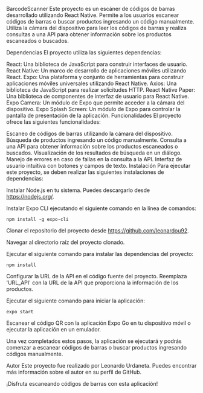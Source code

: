 BarcodeScanner
Este proyecto es un escáner de códigos de barras desarrollado utilizando React Native. Permite a los usuarios escanear códigos de barras o buscar productos ingresando un código manualmente. Utiliza la cámara del dispositivo para leer los códigos de barras y realiza consultas a una API para obtener información sobre los productos escaneados o buscados.

Dependencias
El proyecto utiliza las siguientes dependencias:

React: Una biblioteca de JavaScript para construir interfaces de usuario.
React Native: Un marco de desarrollo de aplicaciones móviles utilizando React.
Expo: Una plataforma y conjunto de herramientas para construir aplicaciones móviles universales utilizando React Native.
Axios: Una biblioteca de JavaScript para realizar solicitudes HTTP.
React Native Paper: Una biblioteca de componentes de interfaz de usuario para React Native.
Expo Camera: Un módulo de Expo que permite acceder a la cámara del dispositivo.
Expo Splash Screen: Un módulo de Expo para controlar la pantalla de presentación de la aplicación.
Funcionalidades
El proyecto ofrece las siguientes funcionalidades:

Escaneo de códigos de barras utilizando la cámara del dispositivo.
Búsqueda de productos ingresando un código manualmente.
Consulta a una API para obtener información sobre los productos escaneados o buscados.
Visualización de los resultados de búsqueda en un diálogo.
Manejo de errores en caso de fallas en la consulta a la API.
Interfaz de usuario intuitiva con botones y campos de texto.
Instalación
Para ejecutar este proyecto, se deben realizar las siguientes instalaciones de dependencias:

Instalar Node.js en tu sistema. Puedes descargarlo desde https://nodejs.org/.

Instalar Expo CLI ejecutando el siguiente comando en la línea de comandos:


    npm install -g expo-cli
Clonar el repositorio del proyecto desde https://github.com/leonardou92.

Navegar al directorio raíz del proyecto clonado.

Ejecutar el siguiente comando para instalar las dependencias del proyecto:

    npm install
Configurar la URL de la API en el código fuente del proyecto. Reemplaza 'URL_API' con la URL de la API que proporciona la información de los productos.

Ejecutar el siguiente comando para iniciar la aplicación:

    expo start
Escanear el código QR con la aplicación Expo Go en tu dispositivo móvil o ejecutar la aplicación en un emulador.

Una vez completados estos pasos, la aplicación se ejecutará y podrás comenzar a escanear códigos de barras o buscar productos ingresando códigos manualmente.

Autor
Este proyecto fue realizado por Leonardo Urdaneta. Puedes encontrar más información sobre el autor en su perfil de GitHub.

¡Disfruta escaneando códigos de barras con esta aplicación!
